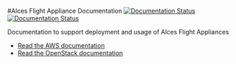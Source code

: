 #Alces Flight Appliance Documentation
[![Documentation Status](https://readthedocs.org/projects/alces-flight-appliance-docs-openstack/badge/?version=aws)](http://alces-flight-appliance-docs-openstack.readthedocs.org/en/aws/?badge=aws) [![Documentation Status](https://readthedocs.org/projects/alces-flight-appliance-docs-openstack/badge/?version=openstack)](http://alces-flight-appliance-docs-openstack.readthedocs.org/en/aws/?badge=openstack)


Documentation to support deployment and usage of Alces Flight Appliances

* [Read the AWS documentation](http://alces-flight-appliance-docs-openstack.readthedocs.org/en/aws/)
* [Read the OpenStack documentation](http://alces-flight-appliance-docs-openstack.readthedocs.org/en/openstack/)
